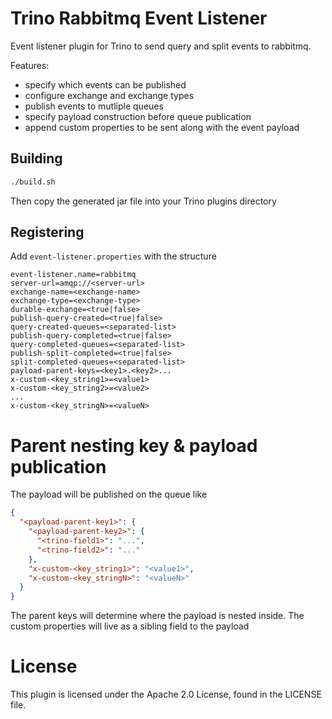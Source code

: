 # Trino Rabbitmq Event Listener

Event listener plugin for Trino to send query and split events to rabbitmq. 

Features:
- specify which events can be published
- configure exchange and exchange types
- publish events to mutliple queues
- specify payload construction before queue publication
- append custom properties to be sent along with the event payload

## Building

```bash
./build.sh
```

Then copy the generated jar file into your Trino plugins directory

## Registering

Add `event-listener.properties` with the structure

```properties
event-listener.name=rabbitmq
server-url=amqp://<server-url>
exchange-name=<exchange-name>
exchange-type=<exchange-type>
durable-exchange=<true|false>
publish-query-created=<true|false>
query-created-queues=<separated-list>
publish-query-completed=<true|false>
query-completed-queues=<separated-list>
publish-split-completed=<true|false>
split-completed-queues=<separated-list>
payload-parent-keys=<key1>.<key2>...
x-custom-<key_string1>=<value1>
x-custom-<key_string2>=<value2>
...
x-custom-<key_stringN>=<valueN>
```

# Parent nesting key & payload publication

The payload will be published on the queue like

```json
{
  "<payload-parent-key1>": {
    "<payload-parent-key2>": {
      "<trino-field1>": "...",
      "<trino-field2>": "..."
    },
    "x-custom-<key_string1>": "<value1>",
    "x-custom-<key_stringN>": "<valueN>"
  }
}
```

The parent keys will determine where the payload is nested inside. 
The custom properties will live as a sibling field to the payload

# License

This plugin is licensed under the Apache 2.0 License, found in the LICENSE file.